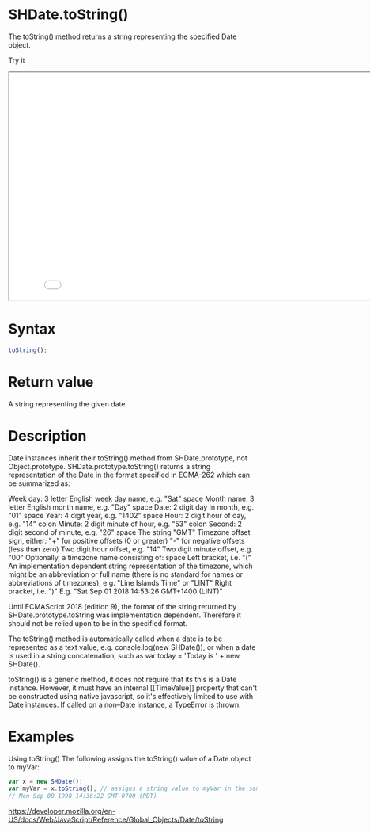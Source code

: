 # SHDate.toString()

The toString() method returns a string representing the specified Date object.

Try it

<iframe style="width: 830px; height: 460px;" src="/SHDateTime-js/examples/live.html?function=toString" title="MDN Web Docs Interactive Example" loading="lazy"></iframe>
<br/>

# Syntax

```js
toString();
```

# Return value

A string representing the given date.

# Description

Date instances inherit their toString() method from SHDate.prototype, not Object.prototype. SHDate.prototype.toString() returns a string representation of the Date in the format specified in ECMA-262 which can be summarized as:

Week day: 3 letter English week day name, e.g. "Sat"
space
Month name: 3 letter English month name, e.g. "Day"
space
Date: 2 digit day in month, e.g. "01"
space
Year: 4 digit year, e.g. "1402"
space
Hour: 2 digit hour of day, e.g. "14"
colon
Minute: 2 digit minute of hour, e.g. "53"
colon
Second: 2 digit second of minute, e.g. "26"
space
The string "GMT"
Timezone offset sign, either:
"+" for positive offsets (0 or greater)
"-" for negative offsets (less than zero)
Two digit hour offset, e.g. "14"
Two digit minute offset, e.g. "00"
Optionally, a timezone name consisting of:
space
Left bracket, i.e. "("
An implementation dependent string representation of the timezone, which might be an abbreviation or full name (there is no standard for names or abbreviations of timezones), e.g. "Line Islands Time" or "LINT"
Right bracket, i.e. ")"
E.g. "Sat Sep 01 2018 14:53:26 GMT+1400 (LINT)"

Until ECMAScript 2018 (edition 9), the format of the string returned by SHDate.prototype.toString was implementation dependent. Therefore it should not be relied upon to be in the specified format.

The toString() method is automatically called when a date is to be represented as a text value, e.g. console.log(new SHDate()), or when a date is used in a string concatenation, such as var today = 'Today is ' + new SHDate().

toString() is a generic method, it does not require that its this is a Date instance. However, it must have an internal [[TimeValue]] property that can't be constructed using native javascript, so it's effectively limited to use with Date instances. If called on a non–Date instance, a TypeError is thrown.

# Examples

Using toString()
The following assigns the toString() value of a Date object to myVar:

```js
var x = new SHDate();
var myVar = x.toString(); // assigns a string value to myVar in the same format as:
// Mon Sep 08 1998 14:36:22 GMT-0700 (PDT)
```

https://developer.mozilla.org/en-US/docs/Web/JavaScript/Reference/Global_Objects/Date/toString
